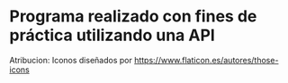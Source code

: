 # Programa realizado con fines de práctica utilizando una API

Atribucion: Iconos diseñados por https://www.flaticon.es/autores/those-icons

